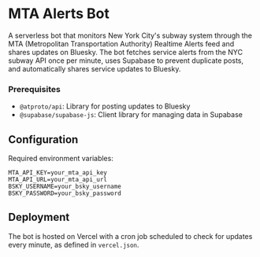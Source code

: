 # MTA Alerts Bot

A serverless bot that monitors New York City's subway system through the MTA (Metropolitan Transportation Authority) Realtime Alerts feed and shares updates on Bluesky. The bot fetches service alerts from the NYC subway API once per minute, uses Supabase to prevent duplicate posts, and automatically shares service updates to Bluesky.

### Prerequisites

- `@atproto/api`: Library for posting updates to Bluesky
- `@supabase/supabase-js`: Client library for managing data in Supabase

## Configuration

Required environment variables:

```
MTA_API_KEY=your_mta_api_key
MTA_API_URL=your_mta_api_url
BSKY_USERNAME=your_bsky_username
BSKY_PASSWORD=your_bsky_password
```

## Deployment

The bot is hosted on Vercel with a cron job scheduled to check for updates every minute, as defined in `vercel.json`.
